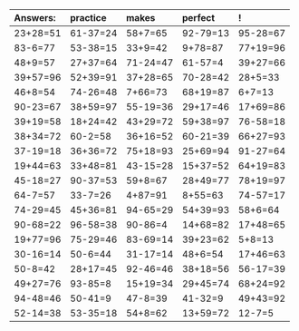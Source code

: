 | Answers: | practice | makes | perfect | ! |
| :--- | :--- | :--- | :--- | :--- |
| 23+28=51 | 61-37=24 | 58+7=65 | 92-79=13 | 95-28=67 | 
| 83-6=77 | 53-38=15 | 33+9=42 | 9+78=87 | 77+19=96 | 
| 48+9=57 | 27+37=64 | 71-24=47 | 61-57=4 | 39+27=66 | 
| 39+57=96 | 52+39=91 | 37+28=65 | 70-28=42 | 28+5=33 | 
| 46+8=54 | 74-26=48 | 7+66=73 | 68+19=87 | 6+7=13 | 
| 90-23=67 | 38+59=97 | 55-19=36 | 29+17=46 | 17+69=86 | 
| 39+19=58 | 18+24=42 | 43+29=72 | 59+38=97 | 76-58=18 | 
| 38+34=72 | 60-2=58 | 36+16=52 | 60-21=39 | 66+27=93 | 
| 37-19=18 | 36+36=72 | 75+18=93 | 25+69=94 | 91-27=64 | 
| 19+44=63 | 33+48=81 | 43-15=28 | 15+37=52 | 64+19=83 | 
| 45-18=27 | 90-37=53 | 59+8=67 | 28+49=77 | 78+19=97 | 
| 64-7=57 | 33-7=26 | 4+87=91 | 8+55=63 | 74-57=17 | 
| 74-29=45 | 45+36=81 | 94-65=29 | 54+39=93 | 58+6=64 | 
| 90-68=22 | 96-58=38 | 90-86=4 | 14+68=82 | 17+48=65 | 
| 19+77=96 | 75-29=46 | 83-69=14 | 39+23=62 | 5+8=13 | 
| 30-16=14 | 50-6=44 | 31-17=14 | 48+6=54 | 17+46=63 | 
| 50-8=42 | 28+17=45 | 92-46=46 | 38+18=56 | 56-17=39 | 
| 49+27=76 | 93-85=8 | 15+19=34 | 29+45=74 | 68+24=92 | 
| 94-48=46 | 50-41=9 | 47-8=39 | 41-32=9 | 49+43=92 | 
| 52-14=38 | 53-35=18 | 54+8=62 | 13+59=72 | 12-7=5 | 
